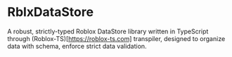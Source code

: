 # RblxDataStore
A robust, strictly-typed Roblox DataStore library written in TypeScript through (Roblox-TS)[https://roblox-ts.com] transpiler, designed to organize data with schema, enforce strict data validation.